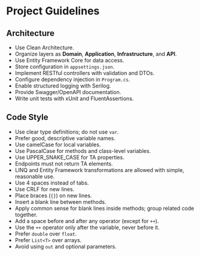 # Project Guidelines

## Architecture
- Use Clean Architecture.
- Organize layers as **Domain**, **Application**, **Infrastructure**, and **API**.
- Use Entity Framework Core for data access.
- Store configuration in `appsettings.json`.
- Implement RESTful controllers with validation and DTOs.
- Configure dependency injection in `Program.cs`.
- Enable structured logging with Serilog.
- Provide Swagger/OpenAPI documentation.
- Write unit tests with xUnit and FluentAssertions.

## Code Style
- Use clear type definitions; do not use `var`.
- Prefer good, descriptive variable names.
- Use camelCase for local variables.
- Use PascalCase for methods and class-level variables.
- Use UPPER_SNAKE_CASE for TA properties.
- Endpoints must not return TA elements.
- LINQ and Entity Framework transformations are allowed with simple, reasonable use.
- Use 4 spaces instead of tabs.
- Use CRLF for new lines.
- Place braces (`{}`) on new lines.
- Insert a blank line between methods.
- Apply common sense for blank lines inside methods; group related code together.
- Add a space before and after any operator (except for `++`).
- Use the `++` operator only after the variable, never before it.
- Prefer `double` over `float`.
- Prefer `List<T>` over arrays.
- Avoid using `out` and optional parameters.
